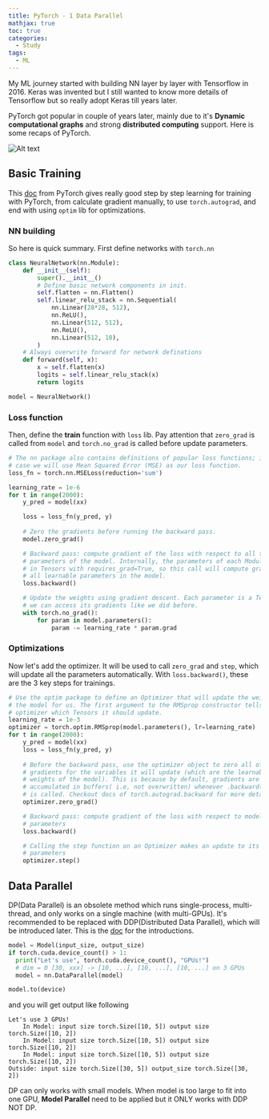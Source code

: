 ```yaml
---
title: PyTorch - 1 Data Parallel
mathjax: true
toc: true
categories:
  - Study
tags:
  - ML
---
```


My ML journey started with building NN layer by layer with Tensorflow in 2016. Keras was invented but I still wanted to know more details of Tensorflow but so really adopt Keras till years later.

PyTorch got popular in couple of years later, mainly due to it's **Dynamic computational graphs** and strong **distributed computing** support. Here is some recaps of PyTorch. 

![Alt text](/assets/images/24-01-28-PyTorch-1_files/console.png)

## Basic Training
This [doc](https://pytorch.org/tutorials/beginner/pytorch_with_examples.html) from PyTorch gives really good step by step learning for training with PyTorch, from calculate gradient manually, to use `torch.autograd`, and end with using `optim` lib for optimizations.  
### NN building
So here is quick summary. First define networks with `torch.nn`  
```python
class NeuralNetwork(nn.Module):
    def __init__(self):
        super().__init__()
        # Define basic network components in init. 
        self.flatten = nn.Flatten()
        self.linear_relu_stack = nn.Sequential(
            nn.Linear(28*28, 512),
            nn.ReLU(),
            nn.Linear(512, 512),
            nn.ReLU(),
            nn.Linear(512, 10),
        )
    # Always overwrite forward for network definations
    def forward(self, x):
        x = self.flatten(x)
        logits = self.linear_relu_stack(x)
        return logits

model = NeuralNetwork()
```
### Loss function
Then, define the **train** function with `loss` lib. Pay attention that `zero_grad` is called from `model` and `torch.no_grad` is called before update parameters. 
```python
# The nn package also contains definitions of popular loss functions; in this
# case we will use Mean Squared Error (MSE) as our loss function.
loss_fn = torch.nn.MSELoss(reduction='sum')

learning_rate = 1e-6
for t in range(2000):
    y_pred = model(xx)

    loss = loss_fn(y_pred, y)
    
    # Zero the gradients before running the backward pass.
    model.zero_grad()

    # Backward pass: compute gradient of the loss with respect to all the learnable
    # parameters of the model. Internally, the parameters of each Module are stored
    # in Tensors with requires_grad=True, so this call will compute gradients for
    # all learnable parameters in the model.
    loss.backward()

    # Update the weights using gradient descent. Each parameter is a Tensor, so
    # we can access its gradients like we did before.
    with torch.no_grad():
        for param in model.parameters():
            param -= learning_rate * param.grad
```
### Optimizations
Now let's add the optimizer. It will be used to call `zero_grad` and `step`, which will update all the parameters automatically. With `loss.backward()`, these are the 3 key steps for trainings.
```python
# Use the optim package to define an Optimizer that will update the weights of
# the model for us. The first argument to the RMSprop constructor tells the
# optimizer which Tensors it should update.
learning_rate = 1e-3
optimizer = torch.optim.RMSprop(model.parameters(), lr=learning_rate)
for t in range(2000):
    y_pred = model(xx)
    loss = loss_fn(y_pred, y)
  
    # Before the backward pass, use the optimizer object to zero all of the
    # gradients for the variables it will update (which are the learnable
    # weights of the model). This is because by default, gradients are
    # accumulated in buffers( i.e, not overwritten) whenever .backward()
    # is called. Checkout docs of torch.autograd.backward for more details.
    optimizer.zero_grad()

    # Backward pass: compute gradient of the loss with respect to model
    # parameters
    loss.backward()

    # Calling the step function on an Optimizer makes an update to its
    # parameters
    optimizer.step()
```



## Data Parallel
DP(Data Parallel) is an obsolete method which runs single-process, multi-thread, and only works on a single machine (with multi-GPUs). It's recommended to be replaced with DDP(Distributed Data Parallel), which will be introduced later. This is the [doc](
https://pytorch.org/tutorials/beginner/blitz/data_parallel_tutorial.html) for the introductions. 

```python
model = Model(input_size, output_size)
if torch.cuda.device_count() > 1:
  print("Let's use", torch.cuda.device_count(), "GPUs!")
  # dim = 0 [30, xxx] -> [10, ...], [10, ...], [10, ...] on 3 GPUs
  model = nn.DataParallel(model)

model.to(device)
```
and you will get output like following
```
Let's use 3 GPUs!
    In Model: input size torch.Size([10, 5]) output size torch.Size([10, 2])
    In Model: input size torch.Size([10, 5]) output size torch.Size([10, 2])
    In Model: input size torch.Size([10, 5]) output size torch.Size([10, 2])
Outside: input size torch.Size([30, 5]) output_size torch.Size([30, 2])
```
DP can only works with small models. When model is too large to fit into one GPU, **Model Parallel** need to be applied but it ONLY works with DDP NOT DP.
